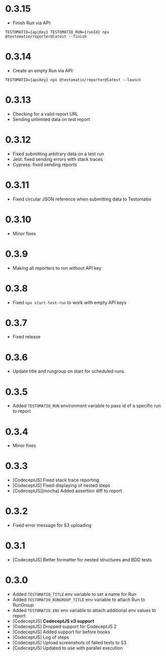 # 0.3.15

* Finish Run via API:

```
TESTOMATIO={apiKey} TESTOMATIO_RUN={runId} npx @testomatio/reporter@latest --finish
```

# 0.3.14

* Create an empty Run via API:

```
TESTOMATIO={apiKey} npx @testomatio/reporter@latest --launch
```

# 0.3.13

* Checking for a valid report URL
* Sending unlimited data on test report

# 0.3.12

* Fixed submitting arbitrary data on a test run
* Jest: fixed sending errors with stack traces
* Cypress: fixed sending reports

# 0.3.11

- Fixed circular JSON reference when submitting data to Testomatio

# 0.3.10

- Minor fixes

# 0.3.9

- Making all reporters to run without API key

# 0.3.8

- Fixed `npx start-test-run` to work with empty API keys

# 0.3.7

- Fixed release

# 0.3.6

- Update title and rungroup on start for scheduled runs.

# 0.3.5

- Added `TESTOMATIO_RUN` environment variable to pass id of a specific run to report

# 0.3.4

- Minor fixes

# 0.3.3

- [CodeceptJS] Fixed stack trace reporting
- [CodeceptJS] Fixed displaying of nested steps
- [CodeceptJS][mocha] Added assertion diff to report

# 0.3.2

- Fixed error message for S3 uploading

# 0.3.1

- [CodeceptJS] Better formatter for nested structures and BDD tests

# 0.3.0

- Added `TESTOMATIO_TITLE` env variable to set a name for Run
- Added `TESTOMATIO_RUNGROUP_TITLE` env variable to attach Run to RunGroup
- Added `TESTOMATIO_ENV` env variable to attach additional env values to report
- [CodeceptJS] **CodeceptJS v3 support**
- [CodeceptJS] Dropped support for CodeceptJS 2
- [CodeceptJS] Added support for before hooks
- [CodeceptJS] Log of steps
- [CodeceptJS] Upload screenshots of failed tests to S3
- [CodeceptJS] Updated to use with parallel execution
